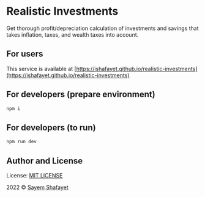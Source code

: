# Realistic Investments
Get thorough profit/depreciation calculation of investments and savings that takes inflation, taxes, and wealth taxes into account.

## For users

This service is available at [https://ishafayet.github.io/realistic-investments](https://ishafayet.github.io/realistic-investments)

## For developers (prepare environment)

```bash
npm i
```

## For developers (to run)

```bash
npm run dev
```

## Author and License

License: [MIT LICENSE](LICENSE)

2022 © [Sayem Shafayet](https://ishafayet.me)
